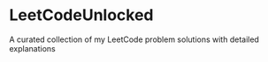 # LeetCodeUnlocked
A curated collection of my LeetCode problem solutions with detailed explanations

